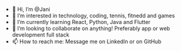 - 👋 Hi, I’m @Jani
- 👀 I’m interested in technology, coding, tennis, fitnedd and games
- 🌱 I’m currently learning React, Python, Java and Flutter
- 💞️ I’m looking to collaborate on anything! Preferably app or web development full stack
- 📫 How to reach me: Message me on LinkedIn or on GitHub

<!---
Janipro/Janipro is a ✨ special ✨ repository because its `README.md` (this file) appears on your GitHub profile.
You can click the Preview link to take a look at your changes.
--->
